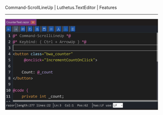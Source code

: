 Command-ScrollLineUp | Luthetus.TextEditor | Features

---

![features_Command-ScrollLineUp.gif](../../../Images/TextEditor/Gifs/features_Command-ScrollLineUp.gif)
